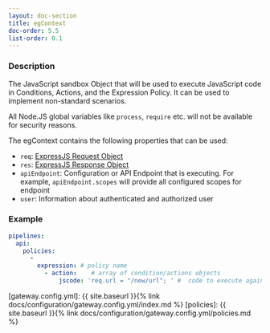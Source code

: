 ```yaml
---
layout: doc-section
title: egContext
doc-order: 5.5
list-order: 0.1
---
```


### Description

The JavaScript sandbox Object that will be used to execute JavaScript code in Conditions, Actions, and the Expression Policy. It can be used to implement non-standard scenarios.

All Node.JS global variables like `process`, `require` etc. will not be available for security reasons.

The egContext contains the following properties that can be used:

* `req`: [ExpressJS Request Object](https://expressjs.com/en/4x/api.html#req)
* `res`: [ExpressJS Response Object](https://expressjs.com/en/4x/api.html#res)
* `apiEndpoint`: Configuration or API Endpoint that is executing.
For example, `apiEndpoint.scopes` will provide all configured scopes for endpoint
* `user`: Information about authenticated and authorized user

### Example

```yml
pipelines:
  api:
    policies:
      -
        expression: # policy name
          - action:    # array of condition/actions objects
              jscode: 'req.url = "/new/url"; ' #  code to execute against EG Context
```

[gateway.config.yml]: {{ site.baseurl }}{% link docs/configuration/gateway.config.yml/index.md %}
[policies]: {{ site.baseurl }}{% link docs/configuration/gateway.config.yml/policies.md %}
